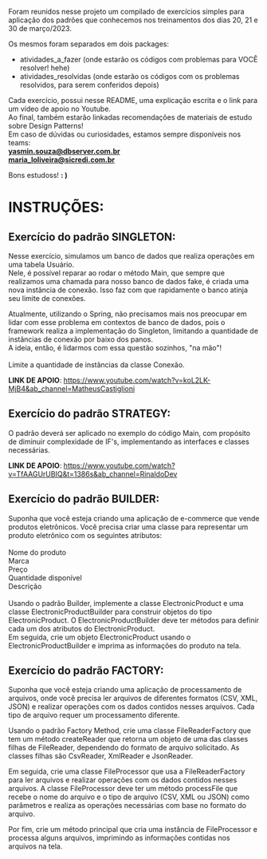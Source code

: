 

Foram reunidos nesse projeto um compilado de exercícios simples para aplicação dos padrões que conhecemos nos treinamentos
dos dias 20, 21 e 30 de março/2023. <br/>

Os mesmos foram separados em dois packages:
- atividades_a_fazer (onde estarão os códigos com problemas para VOCÊ resolver! hehe)
- atividades_resolvidas (onde estarão os códigos com os problemas resolvidos, para serem conferidos depois)

Cada exercício, possui nesse README, uma explicação escrita e o link para um vídeo de apoio no Youtube.
<br/>
Ao final, também estarão linkadas recomendações de materiais de estudo sobre Design Patterns!
<br/>
Em caso de dúvidas ou curiosidades, estamos sempre disponíveis nos teams: <br/>
**yasmin.souza@dbserver.com.br** <br/>
**maria_loliveira@sicredi.com.br**
<br/>

Bons estudoss! **: )** 


<h1>INSTRUÇÕES:</h1>


<h2> Exercício do padrão SINGLETON:</h2>
Nesse exercício, simulamos um banco de dados que realiza operações em uma tabela Usuário. <br/>
Nele, é possível reparar ao rodar o método Main, que sempre que realizamos uma chamada para nosso banco de dados fake, é criada uma nova instância de conexão. Isso faz com que rapidamente o banco atinja seu limite de conexões.


Atualmente, utilizando o Spring, não precisamos mais nos preocupar em lidar com esse problema
em contextos de banco de dados, pois o framework realiza a implementação do Singleton, limitando a quantidade de instâncias de conexão por baixo dos panos. <br/>
A ideia, então, é lidarmos com essa questão sozinhos, "na mão"!
<br/>
<br/>
Limite a quantidade de instâncias da classe Conexão.

**LINK DE APOIO**: https://www.youtube.com/watch?v=koL2LK-MjB4&ab_channel=MatheusCastiglioni

<h2> Exercício do padrão STRATEGY:</h2>
O padrão deverá ser aplicado no exemplo do código Main, com propósito de diminuir complexidade de IF's, implementando as interfaces e classes necessárias.
<br/>

**LINK DE APOIO**: https://www.youtube.com/watch?v=TfAAGUrUBIQ&t=1386s&ab_channel=RinaldoDev

<h2> Exercício do padrão BUILDER:</h2>
Suponha que você esteja criando uma aplicação de e-commerce que vende produtos eletrônicos. Você precisa criar uma classe para representar um produto eletrônico com os seguintes atributos:
<br/>
<br/>
Nome do produto
<br/>
Marca
<br/>
Preço
<br/>
Quantidade disponível
<br/>
Descrição
<br/>
<br/>
Usando o padrão Builder, implemente a classe ElectronicProduct e uma classe ElectronicProductBuilder para construir objetos do tipo ElectronicProduct. O ElectronicProductBuilder deve ter métodos para definir cada um dos atributos do ElectronicProduct.
<br/>Em seguida, crie um objeto ElectronicProduct usando o ElectronicProductBuilder e imprima as informações do produto na tela.
<br/>

<h2> Exercício do padrão FACTORY:</h2>

Suponha que você esteja criando uma aplicação de processamento de arquivos, onde você precisa ler arquivos de diferentes formatos (CSV, XML, JSON) e realizar operações com os dados contidos nesses arquivos. Cada tipo de arquivo requer um processamento diferente.

Usando o padrão Factory Method, crie uma classe FileReaderFactory que tem um método createReader que retorna um objeto de uma das classes filhas de FileReader, dependendo do formato de arquivo solicitado. As classes filhas são CsvReader, XmlReader e JsonReader.

Em seguida, crie uma classe FileProcessor que usa a FileReaderFactory para ler arquivos e realizar operações com os dados contidos nesses arquivos. A classe FileProcessor deve ter um método processFile que recebe o nome do arquivo e o tipo de arquivo (CSV, XML ou JSON) como parâmetros e realiza as operações necessárias com base no formato do arquivo.

Por fim, crie um método principal que cria uma instância de FileProcessor e processa alguns arquivos, imprimindo as informações contidas nos arquivos na tela.
<br/>
